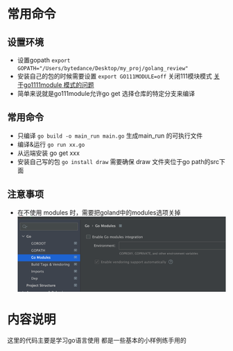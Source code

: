# 常用命令
## 设置环境
- 设置gopath `export GOPATH="/Users/bytedance/Desktop/my_proj/golang_review"`
- 安装自己的包的时候需要设置 `export GO111MODULE=off` 关闭111模块模式 [关于go1111module 模式的问题](https://learnku.com/go/t/39086#449e69) 
- 简单来说就是go111module允许go get 选择仓库的特定分支来编译

## 常用命令 
- 只编译 `go build -o main_run main.go`  生成main_run 的可执行文件
- 编译&运行 `go run xx.go`
- 从远端安装 go get xxx
- 安装自己写的包 `go install draw` 需要确保 draw 文件夹位于go path的src下面

## 注意事项
- 在不使用 modules 时，需要把goland中的modules选项关掉
![img.png](img.png)

# 内容说明
这里的代码主要是学习go语言使用 都是一些基本的小样例练手用的